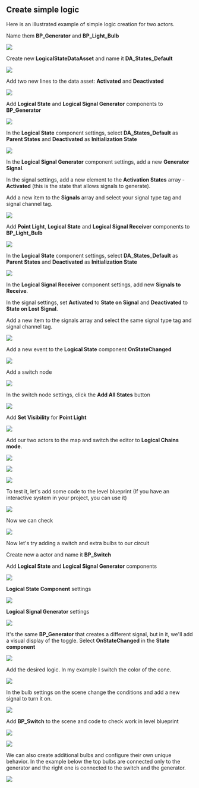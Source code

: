 ## Create simple logic

Here is an illustrated example of simple logic creation for two actors.

Name them **BP_Generator** and **BP_Light_Bulb**

![](../images/examples/example_1/1.png)

Create new **LogicalStateDataAsset** and name it **DA_States_Default**

![](../images/examples/example_1/2.png)

Add two new lines to the data asset: **Activated** and **Deactivated**

![](../images/examples/example_1/3.png)

Add **Logical State** and **Logical Signal Generator** components to **BP_Generator**

![](../images/examples/example_1/4.png)

In the **Logical State** component settings, select **DA_States_Default** as **Parent States** and **Deactivated** as **Initialization State**

![](../images/examples/example_1/5.png)

In the **Logical Signal Generator** component settings, add a new **Generator Signal**.

In the signal settings, add a new element to the **Activation States** array - **Activated** (this is the state that allows signals to generate).

Add a new item to the **Signals** array and select your signal type tag and signal channel tag.

![](../images/examples/example_1/6.png)

Add **Point Light**, **Logical State** and **Logical Signal Receiver** components to **BP_Light_Bulb**

![](../images/examples/example_1/7.png)

In the **Logical State** component settings, select **DA_States_Default** as **Parent States** and **Deactivated** as **Initialization State**

![](../images/examples/example_1/8.png)

In the **Logical Signal Receiver** component settings, add new **Signals to Receive**.

In the signal settings, set **Activated** to **State on Signal** and **Deactivated** to **State on Lost Signal**.

Add a new item to the signals array and select the same signal type tag and signal channel tag.

![](../images/examples/example_1/9.png)

Add a new event to the **Logical State** component **OnStateChanged**

![](../images/examples/example_1/10.png)

Add a switch node

![](../images/examples/example_1/11.png)

In the switch node settings, click the **Add All States** button

![](../images/examples/example_1/12.png)

Add **Set Visibility** for **Point Light**

![](../images/examples/example_1/13.png)

Add our two actors to the map and switch the editor to **Logical Chains mode**.

![](../images/examples/example_1/14.png)

![](../images/examples/example_1/15.png)

![](../images/examples/example_1/16.png)

To test it, let's add some code to the level blueprint (If you have an interactive system in your project, you can use it)

![](../images/examples/example_1/17.png)

Now we can check

![](../gifs/Gif1.gif)

Now let's try adding a switch and extra bulbs to our circuit

Create new a actor and name it **BP_Switch**

Add **Logical State** and **Logical Signal Generator** components

![](../images/examples/example_1/18.png)

**Logical State Component** settings

![](../images/examples/example_1/19.png)

**Logical Signal Generator** settings

![](../images/examples/example_1/20.png)

It's the same **BP_Generator** that creates a different signal, but in it, we'll add a visual display of the toggle. Select **OnStateChanged** in the **State component**

![](../images/examples/example_1/21.png)

Add the desired logic. In my example I switch the color of the cone.

![](../images/examples/example_1/22.png)

In the bulb settings on the scene change the conditions and add a new signal to turn it on. 

![](../images/examples/example_1/23.png)

Add **BP_Switch** to the scene and code to check work in level blueprint

![](../images/examples/example_1/24.png)

![](../gifs/Gif2.gif)

We can also create additional bulbs and configure their own unique behavior.
In the example below the top bulbs are connected only to the generator and the right one is connected to the switch and the generator.

![](../gifs/Gif3.gif)
